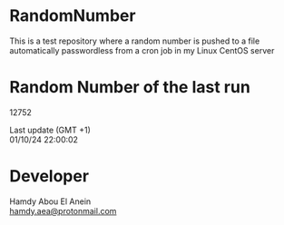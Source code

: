 # RandomNumber    
This is a test repository where a random number is pushed to a file automatically passwordless from a cron job in my Linux CentOS server    
# Random Number of the last run   
12752
      
Last update (GMT +1)    
01/10/24 22:00:02
# Developer    
Hamdy Abou El Anein   
hamdy.aea@protonmail.com
